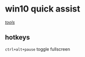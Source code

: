 # win10 quick assist

*[tools](../README.md#tools)*

## hotkeys

`ctrl+alt+pause` toggle fullscreen
